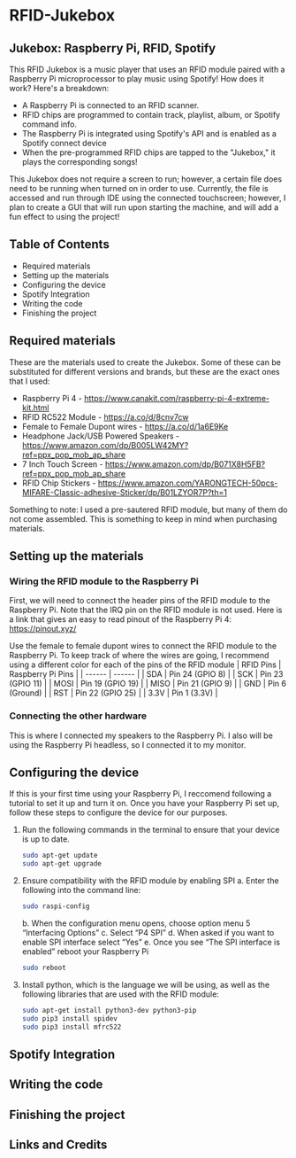 # RFID-Jukebox
## Jukebox: Raspberry Pi, RFID, Spotify

This RFID Jukebox is a music player that uses an RFID module paired with a Raspberry Pi microprocessor to play music using Spotify! How does it work? Here's a breakdown:

- A Raspberry Pi is connected to an RFID scanner.
- RFID chips are programmed to contain track, playlist, album, or Spotify command info.
- The Raspberry Pi is integrated using Spotify's API and is enabled as a Spotify connect device
- When the pre-programmed RFID chips are tapped to the "Jukebox," it plays the corresponding songs!

This Jukebox does not require a screen to run; however, a certain file does need to be running when turned on in order to use. Currently, the file is accessed and run through IDE using the connected touchscreen; however, I plan to create a GUI that will run upon starting the machine, and will add a fun effect to using the project! 

## Table of Contents

- Required materials
- Setting up the materials
- Configuring the device
- Spotify Integration
- Writing the code
- Finishing the project

## Required materials

These are the materials used to create the Jukebox. Some of these can be substituted for different versions and brands, but these are the exact ones that I used:

- Raspberry Pi 4 - https://www.canakit.com/raspberry-pi-4-extreme-kit.html
- RFID RC522 Module - https://a.co/d/8cnv7cw
- Female to Female Dupont wires - https://a.co/d/1a6E9Ke 
- Headphone Jack/USB Powered Speakers - https://www.amazon.com/dp/B005LW42MY?ref=ppx_pop_mob_ap_share 
- 7 Inch Touch Screen - https://www.amazon.com/dp/B071X8H5FB?ref=ppx_pop_mob_ap_share 
- RFID Chip Stickers - https://www.amazon.com/YARONGTECH-50pcs-MIFARE-Classic-adhesive-Sticker/dp/B01LZYOR7P?th=1

Something to note: I used a pre-sautered RFID module, but many of them do not come assembled. This is something to keep in mind when purchasing materials. 

## Setting up the materials
### Wiring the RFID module to the Raspberry Pi

First, we will need to connect the header pins of the RFID module to the Raspberry Pi. Note that the IRQ pin on the RFID module is not used. Here is a link that gives an easy to read pinout of the Raspberry Pi 4: https://pinout.xyz/

Use the female to female dupont wires to connect the RFID module to the Raspberry Pi. To keep track of where the wires are going, I recommend using a different color for each of the pins of the RFID module
| RFID Pins | Raspberry Pi Pins |
| ------ | ------ |
| SDA | Pin 24 (GPIO 8) |
| SCK | Pin 23 (GPIO 11) |
| MOSI | Pin 19 (GPIO 19) |
| MISO | Pin 21 (GPIO 9) |
| GND | Pin 6 (Ground) |
| RST | Pin 22 (GPIO 25) |
| 3.3V | Pin 1 (3.3V) |

### Connecting the other hardware

This is where I connected my speakers to the Raspberry Pi. I also will be using the Raspberry Pi headless, so I connected it to my monitor. 

## Configuring the device
If this is your first time using your Raspberry Pi, I reccomend following a tutorial to set it up and turn it on. Once you have your Raspberry Pi set up, follow these steps to configure the device for our purposes. 

1. Run the following commands in the terminal to ensure that your device is up to date.

    ```sh
    sudo apt-get update
    sudo apt-get upgrade
    ```
2. Ensure compatibility with the RFID module by enabling SPI
a. Enter the following into the command line: 
    ```sh
    sudo raspi-config
    ```
    b. When the configuration menu opens, choose option menu 5 “Interfacing Options”
    c. Select “P4 SPI”
    d. When asked if you want to enable SPI interface select “Yes” 
    e. Once you see “The SPI interface is enabled” reboot your Raspberry Pi
	 ```sh
     sudo reboot
     ```
3. Install python, which is the language we will be using, as well as the following libraries that are used with the RFID module:
     ```sh
     sudo apt-get install python3-dev python3-pip
    sudo pip3 install spidev
    sudo pip3 install mfrc522
     ```


## Spotify Integration
## Writing the code
## Finishing the project
## Links and Credits
